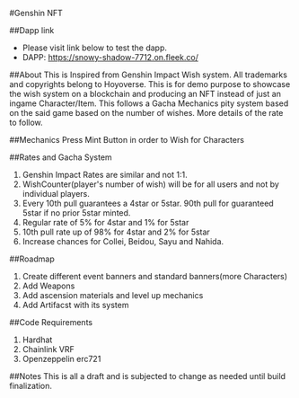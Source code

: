 #Genshin NFT

##Dapp link
- Please visit link below to test the dapp.
- DAPP: https://snowy-shadow-7712.on.fleek.co/

##About
This is Inspired from Genshin Impact Wish system. All trademarks and copyrights belong to Hoyoverse. This is for demo purpose to showcase the wish system on a blockchain and producing an NFT instead of just an ingame Character/Item. This follows a Gacha Mechanics pity system based on the said game based on the number of wishes. More details of the rate to follow.

##Mechanics
Press Mint Button in order to Wish for Characters

##Rates and Gacha System

1. Genshin Impact Rates are similar and not 1:1.
2. WishCounter(player's number of wish) will be for all users and not by individual players.
3. Every 10th pull guarantees a 4star or 5star. 90th pull for guaranteed 5star if no prior 5star minted.
4. Regular rate of 5% for 4star and 1% for 5star
5. 10th pull rate up of 98% for 4star and 2% for 5star
6. Increase chances for Collei, Beidou, Sayu and Nahida.

##Roadmap

1. Create different event banners and standard banners(more Characters)
2. Add Weapons
3. Add ascension materials and level up mechanics
4. Add Artifacst with its system

##Code Requirements

1. Hardhat
2. Chainlink VRF
3. Openzeppelin erc721

##Notes
This is all a draft and is subjected to change as needed until build finalization.
